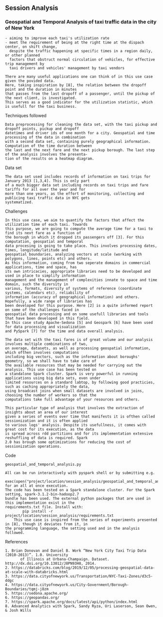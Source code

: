 
## Session Analysis

### Geospatial and Temporal Analysis of taxi traffic data in the city of New York     

	- aiming to improve each taxi's utilization rate
	- meet the requirement of being at the right time at the dispach center, on shift change, 
	  despite the traffic happening at specific times in a region daily, or other planned
	  factors that obstruct normal circulation of vehicles, for effective trip management by 
	  taxi drivers and vehicles' management by taxi vendors
	  
	There are many useful applications one can think of in this use case given the povided data.
	Here, taking inspiration by [8], the relation between the dropoff point and the duration in minutes
	that passes from the last dropoff of a passenger, until the pickup of the next client, is investigated.
	This serves as a good indicator for the utilization statistic, which is usefull for the taxi business. 	
 
 
 
Techniques followed

	Data preprocessing for cleaning the data set, with the taxi pickup and dropoff points, pickup and dropoff 
	datetimes and driver ids of one month for a city. Geospatial and time processing of the data in combination
	with a second data set, containing purely geographical information. Computation of the time duration between
	the last and the next fare and the next pickup borough. The last step of the analysis involves the presenta-
	tion of the results on a heatmap diagram.


  
Data set

	The data set used includes records of information on taxi trips for January 2013 [1,3,4]. This is only part
	of a much bigger data set including records on taxi trips and fare tariffs for all over the year and for 
	more than one years, as the effort of monitoring, collecting and publicing taxi traffic data in NYC gets 
	systematized. 



Challenges

	In this use case, we aim to quantify the factors that affect the utilization time of each taxi. Towards
	this purpose, we are going to compute the average time for a taxi to find its next fare as a function of
	the borough in which it dropped its passengers off [3]. For this computation, geospatial and temporal 
	data procesing is going to take place. This involves processing dates, times, longitude/latitude and
	geospatial boundaries, analyzing vectors at scale (working with polygons, lines, points etc) and others.
	As this information, coming from two seperate domains in commercial applications, time and space, has 
	its own intricacies, appropriate libraries need to be developed and used in place to simplify information
	management and the management of complexities innate to space and time domain, such the diversity in 
	various, formats, diversity of systems of reference (coordinate systems, calendars etc), reliability of
	information (accuracy of geographical information) and others. Hopefully, a wide range of libraries has 
	been developed for this purpose. Here [2] is a quite informed report on some of the challenges faced in 
	geospatial data processing and on some usefull libraries and tools that have been developed in this field. 
	In this case study Apache-Sedona [5] and Geospark [6] have been used for data processing and visualization 
	and PySpark [7] for the time and data overall analysis.
	
	The data set with the taxi fares is of great volume and our analysis involves multiple combinations of two,
	on average, datasets, as well as processing geospatial information, which ofthen involves computations 
	including big vectors, such as the information about boroughs' geometry, so we shall have to take care of 
	the available resources that may be needed for carrying out the analysis. This use case has been tested on 
	a standalone Spark cluster. Spark is very powerful in running applications using big data sets, even under 
	limited resources on a standard labtop, by following good practicies, such as caching appropriately the data,
	using broadcast joins when small datasets are involved in joins, choosing the number of workers so that the
	computations take full advantage of your resources and others.
	
	This particular type of analysis that involves the extraction of insights about an area of our interest 
	given a series of events over time that manifests it is ofthen called sessionization and it is often applied 
	to various logs' analysis. Despite its usefullness, it comes with great cost for its execution, as the data 
	is spread across rdd partitions and for its implementation extensive reshuffling of data is required. Spark 
	2.0 has brough some optimizations for reducing the cost of sessionization operations.


 
Code

	geospatial_and_temporal_analysis.py
   
   	All can be run interactively with pyspark shell or by submitting e.g. 
		exec(open("project/location/session_analysis/geospatial_and_temporal_analysis.py").read()) 
	for an all at once execution.     
	The code has been tested on a Spark standalone cluster. For the Spark setting, spark-3.1.2-bin-hadoop2.7 
	bundle has been used. The external python packages that are used in this implementation exist in the 
	requirements.txt file. Install with:      
	    	pip install -r project/location/session_analysis/requirements.txt    
    	This use case is inspired from the series of experiments presented in [8], though it deviates from it, in
	the programming language, the setting used and in the analysis followed.



References

	1. Brian Donovan and Daniel B. Work “New York City Taxi Trip Data (2010-2013)”. 1.0. University
       	   of Illinois at Urbana-Champaign. Dataset. http://dx.doi.org/10.13012/J8PN93H8, 2014.
	2. https://databricks.com/blog/2019/12/05/processing-geospatial-data-at-scale-with-databricks.html  
	3. https://data.cityofnewyork.us/Transportation/NYC-Taxi-Zones/d3c5-ddgc
	4. https://data.cityofnewyork.us/City-Government/Borough-Boundaries/tqmj-j8zm
	5. https://sedona.apache.org/
	6. https://geopandas.org/
	7. https://spark.apache.org/docs/latest/api/python/index.html
	8. Advanced Analytics with Spark, Sandy Ryza, Uri Laserson, Sean Owen, & Josh Wills
	
